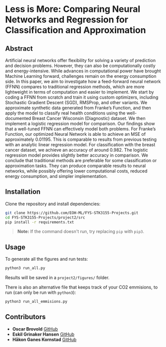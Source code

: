 # Less is More: Comparing Neural Networks and Regression for Classification and Approximation

## Abstract
Artificial neural networks offer flexibility for solving a variety of prediction and decision problems. However, they can also be computationally costly and energy-intensive. While advances in computational power have brought Machine Learning forward, challenges
remain on the energy consumption side. In this paper, we aim to investigate how a
feed-forward neural network (FFNN) compares to traditional regression methods, which
are more lightweight in terms of computation and easier to implement. We start by
coding a FFNN from scratch and train it using custom optimizers, including Stochastic
Gradient Descent (SGD), RMSProp, and other variants. We approximate synthetic
data generated from Franke’s Function, and then apply the model to classify real health
conditions using the well-documented Breast Cancer Wisconsin (Diagnostic) dataset.
We then implement a logistic regression model for comparison. Our findings show that
a well-tuned FFNN can effectively model both problems. For Franke’s Function, our
optimized Neural Network is able to achieve an MSE of approximately 0.01195. This is
comparable to results from previous testing with an analytic linear regression model.
For classification with the breast cancer dataset, we achieve an accuracy of around
0.982. The logistic regression model provides slightly better accuracy in comparison. We
conclude that traditional methods are preferable for some classification or approximation
tasks. They can produce comparable results to neural networks, while possibly offering
lower computational costs, reduced energy consumption, and simpler implementation.

## Installation
Clone the repository and install dependencies:

```bash
git clone https://github.com/EOH-ML/FYS-STK3155-Projects.git
cd FYS-STK3155-Projects/project2/src
pip install -r requirements.txt
```
> **Note:** If the command doesn't run, try replacing `pip` with `pip3`.

## Usage

To generate all the figures and run tests: 

```bash
python3 run_all.py
```

Results will be saved in a `project2/figures/` folder.

There is also an alternative file that keeps track of your CO2 emmisions, to run (can only be run with `python3`):
```bash
python3 run_all_emmisions.py
```

## Contributors

- **Oscar Brovold** [GitHub](https://github.com/oscarbrovold)
- **Eskil Grinaker Hansen** [GitHub](https://github.com/eskilgrin)
- **Håkon Ganes Kornstad** [GitHub](https://github.com/hakonko)

